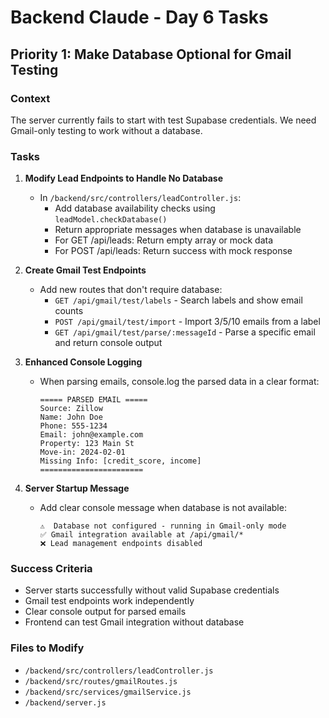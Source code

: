 # Backend Claude - Day 6 Tasks

## Priority 1: Make Database Optional for Gmail Testing

### Context
The server currently fails to start with test Supabase credentials. We need Gmail-only testing to work without a database.

### Tasks

1. **Modify Lead Endpoints to Handle No Database**
   - In `/backend/src/controllers/leadController.js`:
     - Add database availability checks using `leadModel.checkDatabase()`
     - Return appropriate messages when database is unavailable
     - For GET /api/leads: Return empty array or mock data
     - For POST /api/leads: Return success with mock response

2. **Create Gmail Test Endpoints**
   - Add new routes that don't require database:
     - `GET /api/gmail/test/labels` - Search labels and show email counts
     - `POST /api/gmail/test/import` - Import 3/5/10 emails from a label
     - `GET /api/gmail/test/parse/:messageId` - Parse a specific email and return console output

3. **Enhanced Console Logging**
   - When parsing emails, console.log the parsed data in a clear format:
     ```
     ===== PARSED EMAIL =====
     Source: Zillow
     Name: John Doe
     Phone: 555-1234
     Email: john@example.com
     Property: 123 Main St
     Move-in: 2024-02-01
     Missing Info: [credit_score, income]
     =======================
     ```

4. **Server Startup Message**
   - Add clear console message when database is not available:
     ```
     ⚠️  Database not configured - running in Gmail-only mode
     ✅ Gmail integration available at /api/gmail/*
     ❌ Lead management endpoints disabled
     ```

### Success Criteria
- Server starts successfully without valid Supabase credentials
- Gmail test endpoints work independently
- Clear console output for parsed emails
- Frontend can test Gmail integration without database

### Files to Modify
- `/backend/src/controllers/leadController.js`
- `/backend/src/routes/gmailRoutes.js`
- `/backend/src/services/gmailService.js`
- `/backend/server.js`
